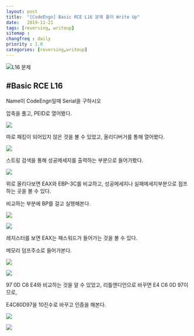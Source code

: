 ```yaml
---
layout: post
title:  "[CodeEngn] Basic RCE L16 문제 풀이 Write Up"
date:   2019-11-21
tags: [reversing, writeup]
sitemap :
changfreq : daily
priority : 1.0
categories: [reversing,writeup]
---
```


![L16 문제](https://img1.daumcdn.net/thumb/R1280x0/?scode=mtistory2&fname=https%3A%2F%2Fk.kakaocdn.net%2Fdn%2Fcg636L%2FbtqzU9hQIZH%2F0ENJpNaJdHPhBDi9I6tSIk%2Fimg.png)

#Basic RCE L16
---
Name이 CodeEngn일때 Serial을 구하시오

압축을 풀고, PEID로 열어봤다.

![](https://img1.daumcdn.net/thumb/R1280x0/?scode=mtistory2&fname=https%3A%2F%2Fk.kakaocdn.net%2Fdn%2FsD6Oa%2FbtqzVCRoXC8%2FGlXEjiOPaoaJpScd8hnSqK%2Fimg.png)

따로 패킹이 되어있지 않은 것을 볼 수 있었고, 올리디버거를 통해 열어봤다.

![](https://img1.daumcdn.net/thumb/R1280x0/?scode=mtistory2&fname=https%3A%2F%2Fk.kakaocdn.net%2Fdn%2Fr6jbI%2FbtqzUQv4sMO%2FzmokaIodLhbufuZiEMwGJ1%2Fimg.png)

스트링 검색을 통해 성공메세지를 출력하는 부분으로 들어가봤다.

![](https://img1.daumcdn.net/thumb/R1280x0/?scode=mtistory2&fname=https%3A%2F%2Fk.kakaocdn.net%2Fdn%2FcffsyE%2FbtqzU8iX5iE%2FOSymsQ9xW0qgrCtkyQ59W0%2Fimg.png)

위로 올리다보면 EAX와 EBP-3C를 비교하고, 성공메세지나 실패메세지부분으로 점프하는 곳을 볼 수 있다.

비교하는 부분에 BP를 걸고 실행해본다.

![](https://img1.daumcdn.net/thumb/R1280x0/?scode=mtistory2&fname=https%3A%2F%2Fk.kakaocdn.net%2Fdn%2FkxDSq%2FbtqzR2R3qcO%2Fvg2dF9u9wgSd7BXPNLrakk%2Fimg.png)

![](https://img1.daumcdn.net/thumb/R1280x0/?scode=mtistory2&fname=https%3A%2F%2Fk.kakaocdn.net%2Fdn%2FcUAg60%2FbtqzWsOya7m%2FMnbiko4b7RdtYJvLaVlChk%2Fimg.png)

레지스터를 보면 EAX는 패스워드가 들어가는 것을 볼 수 있다.

메모리 덤프주소로 들어가본다.

![](https://img1.daumcdn.net/thumb/R1280x0/?scode=mtistory2&fname=https%3A%2F%2Fk.kakaocdn.net%2Fdn%2FzZW7Z%2FbtqzVoeQESZ%2FTfXzAXfpKbcyXXXZ0qKZvK%2Fimg.png)

![](https://img1.daumcdn.net/thumb/R1280x0/?scode=mtistory2&fname=https%3A%2F%2Fk.kakaocdn.net%2Fdn%2FcW8dyM%2FbtqzVDQjNbz%2FSBrkMQoYltsqQ7medbYrLK%2Fimg.png)

97 0D C6 E4와 비교하는 것을 알 수 있었고, 리틀엔디언으로 바꾸면 E4 C6 0D 97이므로,

E4C60D97을 10진수로 바꾸고 인증을 해본다.

![](https://img1.daumcdn.net/thumb/R1280x0/?scode=mtistory2&fname=https%3A%2F%2Fk.kakaocdn.net%2Fdn%2FcBQxKJ%2FbtqzVEhn3QF%2FYQNjbOfzFLpnCUKxrIE6mK%2Fimg.png)

![](https://img1.daumcdn.net/thumb/R1280x0/?scode=mtistory2&fname=https%3A%2F%2Fk.kakaocdn.net%2Fdn%2Fq0h72%2FbtqzVpx0iQU%2FqUSD3qk3BpnJ89KXfAYa3K%2Fimg.png)
